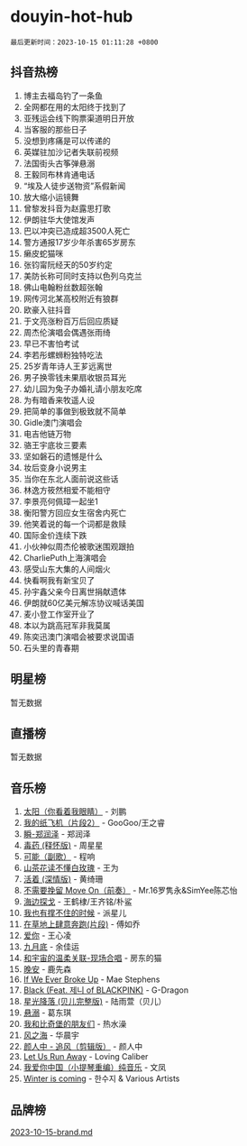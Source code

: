 # douyin-hot-hub

`最后更新时间：2023-10-15 01:11:28 +0800`

## 抖音热榜

1. 博主去福岛钓了一条鱼
1. 全网都在用的太阳终于找到了
1. 亚残运会线下购票渠道明日开放
1. 当客服的那些日子
1. 没想到疼痛是可以传递的
1. 英媒驻加沙记者失联前视频
1. 法国街头古筝弹悬溺
1. 王毅同布林肯通电话
1. “埃及人徒步送物资”系假新闻
1. 放大缩小运镜舞
1. 曾黎发抖音为赵露思打歌
1. 伊朗驻华大使馆发声
1. 巴以冲突已造成超3500人死亡
1. 警方通报17岁少年杀害65岁房东
1. 癞皮蛇猫咪
1. 张钧甯阮经天的50岁约定
1. 美防长称可同时支持以色列乌克兰
1. 佛山电翰粉丝数超张翰
1. 网传河北某高校附近有狼群
1. 欧豪入驻抖音
1. 于文亮涨粉百万后回应质疑
1. 周杰伦演唱会偶遇张雨绮
1. 早已不害怕考试
1. 李若彤螺蛳粉独特吃法
1. 25岁青年诗人王芗远离世
1. 男子换零钱未果扇收银员耳光
1. 幼儿园为兔子办婚礼请小朋友吃席
1. 为有暗香来牧遥人设
1. 把简单的事做到极致就不简单
1. Gidle澳门演唱会
1. 电吉他链万物
1. 骆王宇底妆三要素
1. 坚如磐石的遗憾是什么
1. 妆后变身小说男主
1. 当你在东北人面前说这些话
1. 林逸方筱然相爱不能相守
1. 李景亮何佩璋一起坐1
1. 衡阳警方回应女生宿舍内死亡
1. 他笑着说的每一个词都是救赎
1. 国际金价连续下跌
1. 小伙神似周杰伦被歌迷围观跟拍
1. CharliePuth上海演唱会
1. 感受山东大集的人间烟火
1. 快看啊我有新宝贝了
1. 孙宇鑫父亲今日离世捐献遗体
1. 伊朗就60亿美元解冻协议喊话美国
1. 麦小登工作室开业了
1. 本以为跳高冠军非我莫属
1. 陈奕迅澳门演唱会被要求说国语
1. 石头里的青春期

## 明星榜

暂无数据

## 直播榜

暂无数据

## 音乐榜

1. [太阳（你看着我眼睛）](https://sf3-cdn-tos.douyinstatic.com/obj/tos-cn-ve-2774/ogWbyIQnlBFImVbeDocRdCIYtBHlbJXgfZMvgz) - 刘鹏
1. [我的纸飞机（片段2）](https://sf6-cdn-tos.douyinstatic.com/obj/tos-cn-ve-2774/oM2ZrKcg2CD5AeRB2gkeXOFB1IxAGJdZPazYHf) - GooGoo/王之睿
1. [瞬-郑润泽](https://sf3-cdn-tos.douyinstatic.com/obj/tos-cn-ve-2774/oYXHIohzvbNAzBhHgyksWpRM4bfkDsBdBDAynw) - 郑润泽
1. [毒药 (释怀版)](https://sf3-cdn-tos.douyinstatic.com/obj/tos-cn-ve-2774/oYILMEAzspdZBIzy4frJNB8ZHPHWAhiwowd4Ad) - 周星星
1. [可能（副歌）](https://sf3-cdn-tos.douyinstatic.com/obj/tos-cn-ve-2774/cde1731888894259b333569393c2fb51) - 程响
1. [山茶花读不懂白玫瑰](https://sf3-cdn-tos.douyinstatic.com/obj/tos-cn-ve-2774/osfn8B7DktrRHEPJgPCfDbw7QDQEkwC16BxZg9) - 王为
1. [活着 (深情版)](https://sf6-cdn-tos.douyinstatic.com/obj/tos-cn-ve-2774/oY8r2TelECK2BPZbDCj8xZKBQfPbwQyCt1cggn) - 黄绮珊
1. [不需要挽留 Move On（前奏）](https://sf6-cdn-tos.douyinstatic.com/obj/tos-cn-ve-2774/ooCBhgCCkF4nExzQL9WZSUbitfA8IsDkgQIYhe) - Mr.16罗隽永&SimYee陈芯怡
1. [海边探戈](https://sf3-cdn-tos.douyinstatic.com/obj/tos-cn-ve-2774/os9gE0VQCGqt6VQkZDyBBYvfSDY0QFe3vVmubn) - 王鹤棣/王齐铭/朴鲨
1. [我也有撑不住的时候](https://sf3-cdn-tos.douyinstatic.com/obj/tos-cn-ve-2774/okmtBE1dkIBhwxeiBJeDgQnQtICZWIJUI2bjQr) - 派星儿
1. [在草地上肆意奔跑(片段)](https://sf6-cdn-tos.douyinstatic.com/obj/tos-cn-ve-2774/8831d494742f45dabdfa8adb8b817259) - 傅如乔
1. [爱你](https://sf3-cdn-tos.douyinstatic.com/obj/tos-cn-ve-2774/oEfyTFYX4gOL9DMKAJebDCAASw8hYVIXz1nYaf) - 王心凌
1. [九月底](https://sf6-cdn-tos.douyinstatic.com/obj/tos-cn-ve-2774/oMfewG4PDTFhF8iz3OGQ7ABH5i6fCgnMaoCbzZ) - 余佳运
1. [和宇宙的温柔关联-现场合唱](https://sf6-cdn-tos.douyinstatic.com/obj/tos-cn-ve-2774/o0hONGDYQBgk0e5bqDeQOonVmncA6tC2nBwZLT) - 房东的猫
1. [晚安](https://sf3-cdn-tos.douyinstatic.com/obj/tos-cn-ve-2774/a724c5e224464218839820f4e4fd632f) - 鹿先森
1. [If We Ever Broke Up](https://sf3-cdn-tos.douyinstatic.com/obj/tos-cn-ve-2774/o8onj5HDk0ImtBmO0URBfeyCDXQJMYkQ1gb8Zy) - Mae Stephens
1. [Black (Feat. 제니 of BLACKPINK)](https://sf3-cdn-tos.douyinstatic.com/obj/tos-cn-ve-2774/2eb92e2debbe4fe0a552bc099aef7f28) - G-Dragon
1. [星光降落 (贝儿完整版)](https://sf3-cdn-tos.douyinstatic.com/obj/tos-cn-ve-2774/okwB9hAwyAtsFFkFBzAX1hOOfQuIoMNs0W2Mwr) - 陆雨萱（贝儿）
1. [悬溺](https://sf6-cdn-tos.douyinstatic.com/obj/tos-cn-ve-2774/f3b6cc53d2e944beb7094a3ff01b4e03) - 葛东琪
1. [我和比奇堡的朋友们](https://sf6-cdn-tos.douyinstatic.com/obj/tos-cn-ve-2774/f0505db981ea4a6d91453a15924a82aa) - 热水澡
1. [风之海](https://sf6-cdn-tos.douyinstatic.com/obj/tos-cn-ve-2774/oInqZ2gFbCQvB6wZNnZlJpBcfDBQ8t1e1XwYAi) - 华晨宇
1. [颜人中 - 追风（剪辑版）](https://sf6-cdn-tos.douyinstatic.com/obj/tos-cn-ve-2774/9107f711ded6416ab3279a81d71597f7) - 颜人中
1. [Let Us Run Away](https://sf3-cdn-tos.douyinstatic.com/obj/tos-cn-ve-2774/a9a280d910044fb0b9f4f74b0b27e854) - Loving Caliber
1. [我爱你中国（小提琴重编）纯音乐](https://sf6-cdn-tos.douyinstatic.com/obj/tos-cn-ve-2774/362de867442c4051acadb0a43fd60af8) - 文凤
1. [Winter is coming](https://sf3-cdn-tos.douyinstatic.com/obj/tos-cn-ve-2774/0a6c12efb2d84f2ba9a243d4e1eebb4e) - 한수지 & Various Artists

## 品牌榜

[2023-10-15-brand.md](2023-10-15-brand.md)

